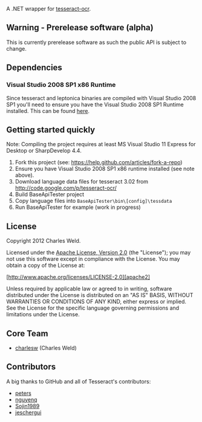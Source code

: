 A .NET wrapper for [tesseract-ocr](http://code.google.com/p/tesseract-ocr/).

## Warning - Prerelease software (alpha)

This is currently prerelease software as such the public API is subject to change.

## Dependencies

### Visual Studio 2008 SP1 x86 Runtime 

Since tesseract and leptonica binaries are compiled with Visual Studio 2008 SP1 you'll need to ensure you have the 
Visual Studio 2008 SP1 Runtime installed. This can be found [here](http://www.microsoft.com/en-au/download/details.aspx?id=5582).

## Getting started quickly

Note: Compiling the project requires at least MS Visual Studio 11 Express for Desktop or SharpDevelop 4.4.

1. Fork this project (see: https://help.github.com/articles/fork-a-repo)
2. Ensure you have Visual Studio 2008 SP1 x86 runtime installed (see note above).
2. Download language data files for tesseract 3.02 from http://code.google.com/p/tesseract-ocr/
3. Build BaseApiTester project
4. Copy language files into ``BaseApiTester\bin\[config]\tessdata``
5. Run BaseApiTester for example (work in progress)

## License

Copyright 2012 Charles Weld.

Licensed under the [Apache License, Version 2.0][apache2] (the "License"); you
may not use this software except in compliance with the License. You may obtain
a copy of the License at:

[http://www.apache.org/licenses/LICENSE-2.0][apache2]

Unless required by applicable law or agreed to in writing, software distributed
under the License is distributed on an "AS IS" BASIS, WITHOUT WARRANTIES OR
CONDITIONS OF ANY KIND, either express or implied. See the License for the
specific language governing permissions and limitations under the License.

## Core Team

* [charlesw](https://github.com/charlesw) (Charles Weld)

## Contributors

A big thanks to GitHub and all of Tesseract's contributors:

* [peters](https://github.com/peters)
* [nguyenq](https://github.com/nguyenq)
* [Sojin1989](https://github.com/Sojin1989)
* [jeschergui](https://github.com/jeschergui)

[apache2]: http://www.apache.org/licenses/LICENSE-2.0
